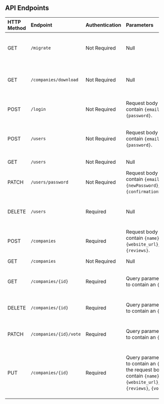 ## API Endpoints

| HTTP Method | Endpoint               | Authentication | Parameters                                                                                                                        | Description                                                                    |
| :---------- | :--------------------- | :------------- | :-------------------------------------------------------------------------------------------------------------------------------- | :----------------------------------------------------------------------------- |
| GET         | `/migrate`             | Not Required   | Null                                                                                                                              | Migrates the data from `import.json` to the database.                          |
| GET         | `/companies/download`  | Not Required   | Null                                                                                                                              | Generates a Markdown file with all companies in the database.                  |
| POST        | `/login`               | Not Required   | Request body has to contain `{email}`, `{password}`.                                                                              | Authenticates the user if the credentials are valid.                           |
| POST        | `/users`               | Not Required   | Request body has to contain `{email}`, `{password}`.                                                                              | Creates a new user account if the credentials are valid.                       |
| GET         | `/users`               | Not Required   | Null                                                                                                                              | Lists all users.                                                               |
| PATCH       | `/users/password`      | Not Required   | Request body has to contain `{email}`,` {newPassword}`, `{confirmationPassword}`.                                                 | Works has a **forgot my password**.                                            |
| DELETE      | `/users`               | Required       | Null                                                                                                                              | Deletes the account of the authenticated user.                                 |
| POST        | `/companies`           | Required       | Request body has to contain `{name}`, `{website_url}`, `{reviews}`.                                                               | Creates a new company in the database.                                         |
| GET         | `/companies`           | Not Required   | Null                                                                                                                              | Lists all the companies.                                                       |
| GET         | `/companies/{id}`      | Required       | Query parameters have to contain an `{id}`.                                                                                       | Lists the company with matching **id**.                                        |
| DELETE      | `/companies/{id}`      | Required       | Query parameters have to contain an `{id}`.                                                                                       | Deletes the company with matching **id**.                                      |
| PATCH       | `/companies/{id}/vote` | Required       | Query parameters have to contain an `{id}`.                                                                                       | Upvotes and company with matching **id**                                       |
| PUT         | `/companies/{id}`      | Required       | Query parameters have to contain an `{id}` and the request body has to contain `{name}`, `{website_url}`, `{reviews}`, `{votes}`. | Updates the company with matching **id** with information in the request body. |
